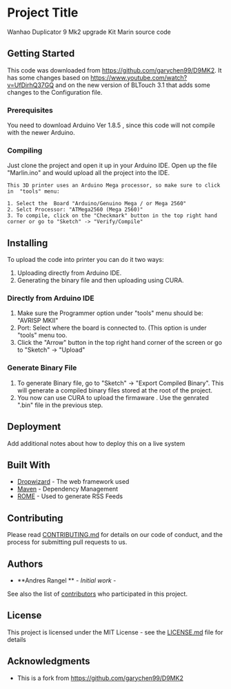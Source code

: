 # Project Title

Wanhao Duplicator 9 Mk2 upgrade Kit Marin source code

## Getting Started

This code was downloaded from https://github.com/garychen99/D9MK2. It has some changes based on https://www.youtube.com/watch?v=UfDirhQ37GQ and on the new version of BLTouch 3.1 that adds some changes to the Configuration file.

### Prerequisites

You need to download Arduino Ver 1.8.5 , since this code will not compile with the newer Arduino.


### Compiling

Just clone the project and open it up in your Arduino IDE. Open up the file "Marlin.ino" and would upload all the project into the IDE.

```
This 3D printer uses an Arduino Mega processor, so make sure to click in  "tools" menu:

1. Select the  Board "Arduino/Genuino Mega / or Mega 2560"
2. Selct Processor: "ATMega2560 (Mega 2560)"
3. To compile, click on the "Checkmark" button in the top right hand corner or go to "Sketch" -> "Verify/Compile"
```


## Installing
To upload the code into printer you can do it two ways:

1. Uploading directly from Arduino IDE.
2. Generating the binary file and then uploading using CURA.

### Directly from Arduino IDE

1. Make sure the Programmer option under "tools" menu should be: "AVRISP MKII"
2. Port: Select where the board is connected to. (This option is under "tools" menu too.
3.  Click the "Arrow" button in the top right hand corner of the screen or go to "Sketch" -> "Upload" 



### Generate Binary File

1. To generate Binary file, go to "Sketch" -> "Export Compiled Binary". This will generate a compiled binary files stored at the root of the project. 
2. You now can use CURA to upload the firmaware . Use the genrated ".bin" file in the previous step.

## Deployment

Add additional notes about how to deploy this on a live system

## Built With

* [Dropwizard](http://www.dropwizard.io/1.0.2/docs/) - The web framework used
* [Maven](https://maven.apache.org/) - Dependency Management
* [ROME](https://rometools.github.io/rome/) - Used to generate RSS Feeds

## Contributing

Please read [CONTRIBUTING.md](https://gist.github.com/PurpleBooth/b24679402957c63ec426) for details on our code of conduct, and the process for submitting pull requests to us.

## Authors

* **Andres Rangel ** - *Initial work* - 

See also the list of [contributors](https://github.com/your/project/contributors) who participated in this project.

## License

This project is licensed under the MIT License - see the [LICENSE.md](LICENSE.md) file for details

## Acknowledgments

* This is a fork from https://github.com/garychen99/D9MK2 

